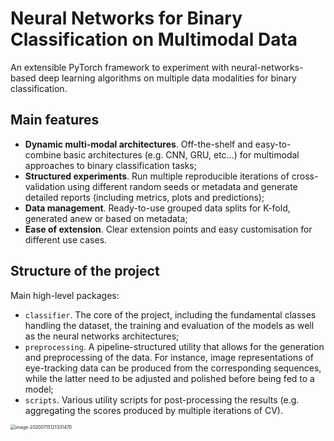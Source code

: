 # Neural Networks for Binary Classification on Multimodal Data

An extensible PyTorch framework to experiment with neural-networks-based deep learning algorithms on multiple data modalities for binary classification.

## Main features

* **Dynamic multi-modal architectures**. Off-the-shelf and easy-to-combine basic architectures (e.g. CNN, GRU, etc…) for multimodal approaches to binary classification tasks;
* **Structured experiments**. Run multiple reproducible iterations of cross-validation using different random seeds or metadata and generate detailed reports (including metrics, plots and predictions);
* **Data management**. Ready-to-use grouped data splits for K-fold, generated anew or based on metadata;
* **Ease of extension**. Clear extension points and easy customisation for different use cases.

## Structure of the project

Main high-level packages:

* `classifier`. The core of the project, including the fundamental classes handling the dataset, the training and evaluation of the models as well as the neural networks architectures;
* `preprocessing`. A pipeline-structured utility that allows for the generation and preprocessing of the data. For instance, image representations of eye-tracking data can be produced from the corresponding sequences, while the latter need to be adjusted and polished before being fed to a model;
* `scripts`. Various utility scripts for post-processing the results (e.g. aggregating the scores produced by multiple iterations of CV).

<img src="docs/gallery/framework-packages.png" alt="image-20200715121331470" style="zoom:50%;" />
